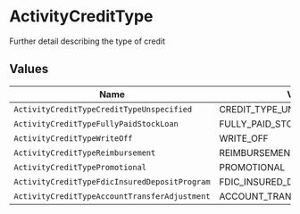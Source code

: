 # ActivityCreditType

Further detail describing the type of credit


## Values

| Name                                          | Value                                         |
| --------------------------------------------- | --------------------------------------------- |
| `ActivityCreditTypeCreditTypeUnspecified`     | CREDIT_TYPE_UNSPECIFIED                       |
| `ActivityCreditTypeFullyPaidStockLoan`        | FULLY_PAID_STOCK_LOAN                         |
| `ActivityCreditTypeWriteOff`                  | WRITE_OFF                                     |
| `ActivityCreditTypeReimbursement`             | REIMBURSEMENT                                 |
| `ActivityCreditTypePromotional`               | PROMOTIONAL                                   |
| `ActivityCreditTypeFdicInsuredDepositProgram` | FDIC_INSURED_DEPOSIT_PROGRAM                  |
| `ActivityCreditTypeAccountTransferAdjustment` | ACCOUNT_TRANSFER_ADJUSTMENT                   |